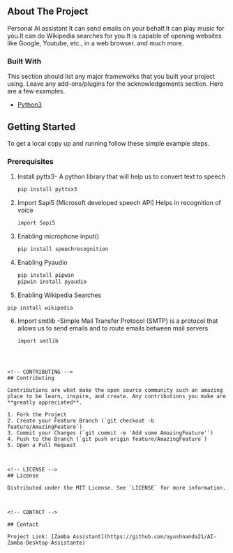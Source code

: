 
<!-- ABOUT THE PROJECT -->
## About The Project
Personal AI assistant 
It can send emails on your behalf.It can play music for you.It can do Wikipedia searches for you.It is capable of opening websites like Google, Youtube, etc., in a web browser. and much more.

### Built With

This section should list any major frameworks that you built your project using. Leave any add-ons/plugins for the acknowledgements section. Here are a few examples.
* [Python3](https://www.python.org/download/releases/3.0/)

<!-- GETTING STARTED -->
## Getting Started

To get a local copy up and running follow these simple example steps.

### Prerequisites

1. Install pyttx3- A python library that will help us to convert text to speech
   ```sh
   pip install pyttsx3
   ```
2. Import Sapi5 
(Microsoft developed speech API)
Helps in recognition of voice
   ```sh
   import Sapi5
   ```
3. Enabling microphone input()
   ```sh
   pip install speechrecognition
   ```
4. Enabling Pyaudio
   ```sh
   pip install pipwin
   pipwin install pyaudio
   ```
 5. Enabling Wikipedia Searches
   ```sh
   pip install wikipedia
   ```
 6. Import smtlib -Simple Mail Transfer Protocol (SMTP) is a protocol that allows us to send emails and to route emails between mail servers
     ```sh
    import smtlib
   ```



<!-- CONTRIBUTING -->
## Contributing

Contributions are what make the open source community such an amazing place to be learn, inspire, and create. Any contributions you make are **greatly appreciated**.

1. Fork the Project
2. Create your Feature Branch (`git checkout -b feature/AmazingFeature`)
3. Commit your Changes (`git commit -m 'Add some AmazingFeature'`)
4. Push to the Branch (`git push origin feature/AmazingFeature`)
5. Open a Pull Request



<!-- LICENSE -->
## License

Distributed under the MIT License. See `LICENSE` for more information.



<!-- CONTACT -->

## Contact

Project Link: [Zamba Assistant](https://github.com/ayushnanda21/AI-Zamba-Desktop-Assistante)
